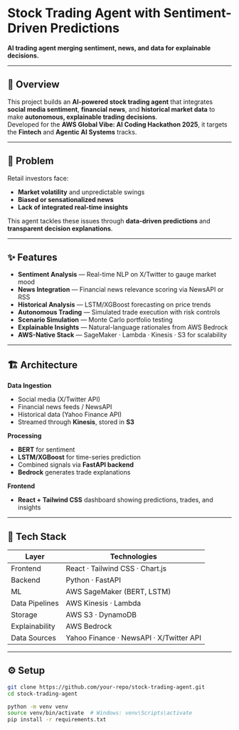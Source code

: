 # Stock Trading Agent with Sentiment-Driven Predictions

**AI trading agent merging sentiment, news, and data for explainable decisions.**

---

## 🚀 Overview
This project builds an **AI-powered stock trading agent** that integrates **social media sentiment**, **financial news**, and **historical market data** to make **autonomous, explainable trading decisions**.  
Developed for the **AWS Global Vibe: AI Coding Hackathon 2025**, it targets the **Fintech** and **Agentic AI Systems** tracks.

---

## 🧩 Problem
Retail investors face:
- **Market volatility** and unpredictable swings  
- **Biased or sensationalized news**  
- **Lack of integrated real-time insights**

This agent tackles these issues through **data-driven predictions** and **transparent decision explanations**.

---

## ✨ Features
- **Sentiment Analysis** — Real-time NLP on X/Twitter to gauge market mood  
- **News Integration** — Financial news relevance scoring via NewsAPI or RSS  
- **Historical Analysis** — LSTM/XGBoost forecasting on price trends  
- **Autonomous Trading** — Simulated trade execution with risk controls  
- **Scenario Simulation** — Monte Carlo portfolio testing  
- **Explainable Insights** — Natural-language rationales from AWS Bedrock  
- **AWS-Native Stack** — SageMaker · Lambda · Kinesis · S3 for scalability  

---

## 🏗️ Architecture
**Data Ingestion**
- Social media (X/Twitter API)  
- Financial news feeds / NewsAPI  
- Historical data (Yahoo Finance API)  
- Streamed through **Kinesis**, stored in **S3**

**Processing**
- **BERT** for sentiment  
- **LSTM/XGBoost** for time-series prediction  
- Combined signals via **FastAPI backend**  
- **Bedrock** generates trade explanations

**Frontend**
- **React + Tailwind CSS** dashboard showing predictions, trades, and insights

---

## 🧰 Tech Stack
| Layer | Technologies |
|-------|---------------|
| Frontend | React · Tailwind CSS · Chart.js |
| Backend | Python · FastAPI |
| ML | AWS SageMaker (BERT, LSTM) |
| Data Pipelines | AWS Kinesis · Lambda |
| Storage | AWS S3 · DynamoDB |
| Explainability | AWS Bedrock |
| Data Sources | Yahoo Finance · NewsAPI · X/Twitter API |

---

## ⚙️ Setup
```bash
git clone https://github.com/your-repo/stock-trading-agent.git
cd stock-trading-agent

python -m venv venv
source venv/bin/activate  # Windows: venv\Scripts\activate
pip install -r requirements.txt
